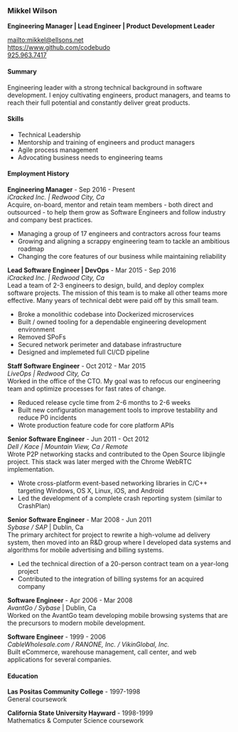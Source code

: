 ### Mikkel Wilson
**Engineering Manager | Lead Engineer | Product Development Leader**

<mailto:mikkel@ellsons.net>  
<https://www.github.com/codebudo>  
[925.963.7417](tel:9259637417)  

#### Summary
Engineering leader with a strong technical background in software development. I enjoy cultivating engineers, product managers, and teams to reach their full potential and constantly deliver great products.

#### Skills
 - Technical Leadership
 - Mentorship and training of engineers and product managers
 - Agile process management
 - Advocating business needs to engineering teams

#### Employment History
**Engineering Manager** - Sep 2016 - Present  
*iCracked Inc. | Redwood City, Ca*  
Acquire, on-board, mentor and retain team members - both direct and outsourced - to help them grow as Software Engineers and follow industry and company best practices.
 - Managing a group of 17 engineers and contractors across four teams
 - Growing and aligning a scrappy engineering team to tackle an ambitious roadmap
 - Changing the core features of our business while maintaining reliability

**Lead Software Engineer | DevOps** - Mar 2015 - Sep 2016  
*iCracked Inc. | Redwood City, Ca*  
Lead a team of 2-3 engineers to design, build, and deploy complex software projects. The mission of this team is to make all other teams more effective. Many years of technical debt were paid off by this small team.
 - Broke a monolithic codebase into Dockerized microservices
 - Built / owned tooling for a dependable engineering development environment
 - Removed SPoFs
 - Secured network perimeter and database infrastructure
 - Designed and implemeted full CI/CD pipeline

**Staff Software Engineer** - Oct 2012 - Mar 2015  
*LiveOps | Redwood City, Ca*  
Worked in the office of the CTO. My goal was to refocus our engineering team and optimize processes for fast rates of change.
 - Reduced release cycle time from 2-6 months to 2-6 weeks
 - Built new configuration management tools to improve testability and reduce P0 incidents
 - Wrote production feature code for core platform APIs

**Senior Software Engineer** - Jun 2011 - Oct 2012  
*Dell / Kace | Mountain View, Ca / Remote*  
Wrote P2P networking stacks and contributed to the Open Source libjingle project. This stack was later merged with the Chrome WebRTC implementation.
 - Wrote cross-platform event-based networking libraries in C/C++ targeting Windows, OS X, Linux, iOS, and Android
 - Led the development of a complete crash reporting system (similar to CrashPlan)

**Senior Software Engineer** - Mar 2008 - Jun 2011  
*Sybase / SAP* | Dublin, Ca  
The primary architect for project to rewrite a high-volume ad delivery system, then moved into an R&D group where I developed data systems and algorithms for mobile advertising and billing systems.
 - Led the technical direction of a 20-person contract team on a year-long project
 - Contributed to the integration of billing systems for an acquired company

**Software Engineer** - Apr 2006 - Mar 2008  
*AvantGo / Sybase* | Dublin, Ca  
Worked on the AvantGo team developing mobile browsing systems that are the precursors to modern mobile development.

**Software Engineer** - 1999 - 2006  
*CableWholesale.com / RANONE, Inc. / VikinGlobal, Inc.*  
Built eCommerce, warehouse management, call center, and web applications for several companies.

#### Education
**Las Positas Community College** - 1997-1998  
General coursework

**California State University Hayward** - 1998-1999  
Mathematics & Computer Science coursework

